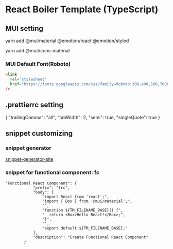 # React Boiler Template (TypeScript)

## MUI setting

yarn add @mui/material @emotion/react @emotion/styled

yarn add @mui/icons-material

### MUI Default Font(Roboto)

```html
<link
  rel="stylesheet"
  href="https://fonts.googleapis.com/css?family=Roboto:300,400,500,700&display=swap"
/>
```

## .prettierrc setting

{
  "trailingComma": "all",
  "tabWidth": 2,
  "semi": true,
  "singleQuote": true
}


## snippet customizing

### snippet generator

[snippet-generator-site](https://snippet-generator.app/?description=Create+Functional+React+Component&tabtrigger=fc&snippet=import+React+from+%27react%27%3B%0A%0Afunction+%24%7BTM_FILENAME_BASE%7D%28%29+%7B%0A%0A++return+%3Cdiv%3EHello+React%21%3C%2Fdiv%3E%3B%0A%7D%0A%0Aexport+default+%24%7BTM_FILENAME_BASE%7D%3B&mode=vscode)

### snippet for functional component: fc
```
"Functional React Component": {
			"prefix": "frc",
			"body": [
				"import React from 'react';",
				"import { Box } from '@mui/material';",
				"",
				"function ${TM_FILENAME_BASE}() {",
				"  return <Box>Hello React!</Box>;",
				"}",
				"",
				"export default ${TM_FILENAME_BASE};"
			],
			"description": "Create Functional React Component"
		}
```